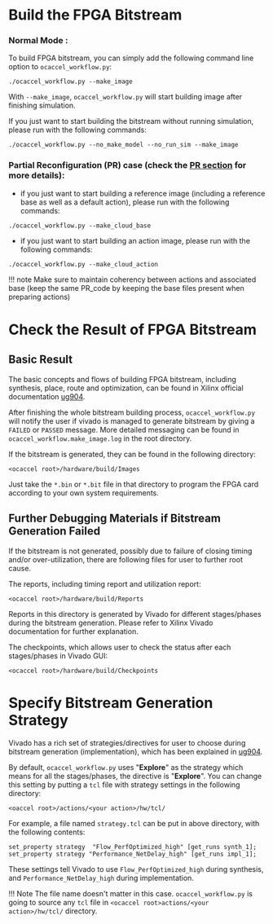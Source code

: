 # Build the FPGA Bitstream

### Normal Mode :

To build FPGA bitstream, you can simply add the following command line option to `ocaccel_workflow.py`:

```
./ocaccel_workflow.py --make_image
```

With `--make_image`, `ocaccel_workflow.py` will start building image after finishing simulation.

If you just want to start building the bitstream without running simulation, please run with the following commands:

```
./ocaccel_workflow.py --no_make_model --no_run_sim --make_image
```

### Partial Reconfiguration (PR) case (check the [ PR section​](../../deep-dive/pr/) for more details):



- if you just want to start building a reference image (including a reference base as well as a default action), please run with the following commands:


```
./ocaccel_workflow.py --make_cloud_base
```



- if you just want to start building an action image, please run with the following commands:

```
./ocaccel_workflow.py --make_cloud_action
```

!!! note
    Make sure to maintain coherency between actions and associated base (keep the same PR_code by keeping the base files present when preparing actions)

# Check the Result of FPGA Bitstream

## Basic Result
The basic concepts and flows of building FPGA bitstream, including synthesis, place, route and optimization, can be found in Xilinx official documentation [ug904].

[ug904]: https://www.xilinx.com/support/documentation/sw_manuals/xilinx2016_1/ug904-vivado-implementation.pdf

After finishing the whole bitstream building process, `ocaccel_workflow.py` will notify the user if vivado is managed to generate bitstream by giving a `FAILED` or `PASSED` message. More detailed messaging can be found in `ocaccel_workflow.make_image.log` in the root directory.

If the bitstream is generated, they can be found in the following directory:
```
<ocaccel root>/hardware/build/Images
```

Just take the `*.bin` or `*.bit` file in that directory to program the FPGA card according to your own system requirements.

## Further Debugging Materials if Bitstream Generation Failed
If the bitstream is not generated, possibly due to failure of closing timing and/or over-utilization, there are following files for user to further root cause.

The reports, including timing report and utilization report:
```
<ocaccel root>/hardware/build/Reports
```
Reports in this directory is generated by Vivado for different stages/phases during the bitstream generation. Please refer to Xilinx Vivado documentation for further explanation.

The checkpoints, which allows user to check the status after each stages/phases in Vivado GUI:
```
<ocaccel root>/hardware/build/Checkpoints
```

# Specify Bitstream Generation Strategy
Vivado has a rich set of strategies/directives for user to choose during bitstream generation (implementation), which has been explained in [ug904].

By default, `ocaccel_workflow.py` uses "**Explore**" as the strategy which means for all the stages/phases, the directive is "**Explore**". You can change this setting by putting a `tcl` file with strategy settings in the following directory:
```
<oaccel root>/actions/<your action>/hw/tcl/
```

For example, a file named `strategy.tcl` can be put in above directory, with the following contents:
```
set_property strategy  "Flow_PerfOptimized_high" [get_runs synth_1];
set_property strategy "Performance_NetDelay_high" [get_runs impl_1];
```

These settings tell Vivado to use `Flow_PerfOptimized_high` during synthesis, and `Performance_NetDelay_high` during implementation.

!!! Note
    The file name doesn't matter in this case. `ocaccel_workflow.py` is going to source any `tcl` file in `<ocaccel root>actions/<your action>/hw/tcl/` directory.
